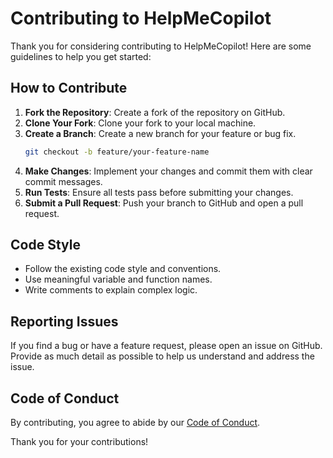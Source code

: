 # Contributing to HelpMeCopilot

Thank you for considering contributing to HelpMeCopilot! Here are some guidelines to help you get started:

## How to Contribute

1. **Fork the Repository**: Create a fork of the repository on GitHub.
2. **Clone Your Fork**: Clone your fork to your local machine.
3. **Create a Branch**: Create a new branch for your feature or bug fix.
   ```sh
   git checkout -b feature/your-feature-name
   ```
4. **Make Changes**: Implement your changes and commit them with clear commit messages.
5. **Run Tests**: Ensure all tests pass before submitting your changes.
6. **Submit a Pull Request**: Push your branch to GitHub and open a pull request.

## Code Style

- Follow the existing code style and conventions.
- Use meaningful variable and function names.
- Write comments to explain complex logic.

## Reporting Issues

If you find a bug or have a feature request, please open an issue on GitHub. Provide as much detail as possible to help us understand and address the issue.

## Code of Conduct

By contributing, you agree to abide by our [Code of Conduct](CODE_OF_CONDUCT.md).

Thank you for your contributions!
